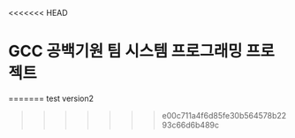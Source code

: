 <<<<<<< HEAD
# GCC 공백기원 팀 시스템 프로그래밍 프로젝트 
=======
test version2
>>>>>>> e00c711a4f6d85fe30b564578b2293c66d6b489c
